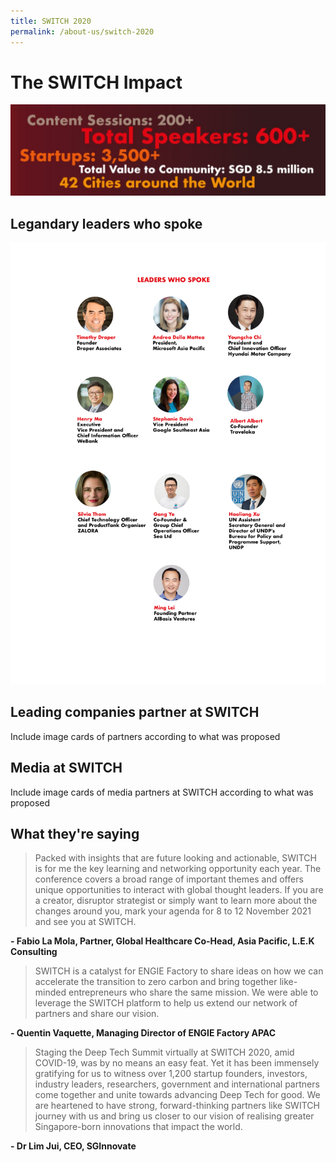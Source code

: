 ```yaml
---
title: SWITCH 2020
permalink: /about-us/switch-2020
---
```

# The SWITCH Impact
![](/images/SWITCH%20Impact.JPG)

## Legandary leaders who spoke
![](/images/ISOMER%20pages-SPEAKERS-01.jpg)

## Leading companies partner at SWITCH
Include image cards of partners according to what was proposed

## Media at SWITCH
Include image cards of media partners at SWITCH according to what was proposed

## What they're saying

> Packed with insights that are future looking and actionable, SWITCH is for me the key learning and networking opportunity each year. The conference covers a broad range of important themes and offers unique opportunities to interact with global thought leaders. If you are a creator, disruptor strategist or simply want to learn more about the changes around you, mark your agenda for 8 to 12 November 2021 and see you at SWITCH.

**- Fabio La Mola, Partner, Global Healthcare Co-Head, Asia Pacific, L.E.K Consulting**

> SWITCH is a catalyst for ENGIE Factory to share ideas on how we can accelerate the transition to zero carbon and bring together like-minded entrepreneurs who share the same mission. We were able to leverage the SWITCH platform to help us extend our network of partners and share our vision.

**- Quentin Vaquette, Managing Director of ENGIE Factory APAC**

> Staging the Deep Tech Summit virtually at SWITCH 2020, amid COVID-19, was by no means an easy feat. Yet it has been immensely gratifying for us to witness over 1,200 startup founders, investors, industry leaders, researchers, government and international partners come together and unite towards advancing Deep Tech for good. We are heartened to have strong, forward-thinking partners like SWITCH journey with us and bring us closer to our vision of realising greater Singapore-born innovations that impact the world.

**- Dr Lim Jui, CEO, SGInnovate**